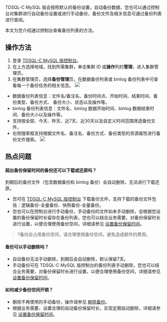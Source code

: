 TDSQL-C MySQL 版会按照默认的备份设置，自动备份数据，您也可以通过控制台对集群进行自动备份设置或进行手动备份，备份文件及相关信息可通过备份列表进行查阅。

本文为您介绍通过控制台查看备份列表的方法。

## 操作方法
1. 登录 [TDSQL-C MySQL 版控制台](https://console.cloud.tencent.com/cynosdb)。
2. 在上方选择地域，找到所需集群，单击集群 ID 或**操作**列的**管理**，进入集群管理页。
3. 在集群管理页，选择**备份管理**页，在数据备份列表或 binlog 备份列表中可查看每一个备份任务的相关信息。
![](https://qcloudimg.tencent-cloud.cn/raw/dcc530139dd9a5b6f577f70a00f00328.png)
  - 数据备份列表信息：文件名/备注名、备份时间点、开始时间、结束时间、备份类型、备份方式、	备份大小、状态以及操作等。
  - binlog 备份列表信息：文件名、binlog 数据开始时间、binlog 数据结束时间、备份大小以及操作等。
  - 支持按全部、今天、昨天、近7天、近30天以及自定义时间范围筛选备份文件。
  - 右侧搜索框支持根据文件名、备注名、备份方式、备份类型的资源属性进行备份文件搜索。
![](https://qcloudimg.tencent-cloud.cn/raw/292d22761a8983dcebe98a167f80798a.png)

## 热点问题
#### 超出备份保留时间的备份还可以下载或还原吗？
到期后的备份文件（包含数据备份和 binlog 备份）会自动删除，无法进行下载还原。
- 您可在 [TDSQL-C MySQL 版控制台](https://console.cloud.tencent.com/cynosdb) 下载备份文件，支持下载的备份文件包括：逻辑备份-全量备份、快照备份-全量备份。
- 您也可以在控制台进行手动备份，手动备份的文件如未手动删除，会根据您设置的备份保留时长留存在备份列表，您也可以结合业务需要，对备份保留时长进行设置，以便合理使用备份空间，详细请参见 [设置备份保留时间](https://cloud.tencent.com/document/product/1003/37932)。
>?备份会占用备份空间，请合理使用备份空间，避免造成额外的费用。

#### 备份可以手动删除吗？
- 自动备份无法手动删除，到期后会自动删除，默认保留7天。 
- 手动备份可在 TDSQL-C MySQL 版控制台的备份列表手动删除，您也可以结合业务需要，对备份保留时长进行设置，以便合理使用备份空间，详细请参见 [设置备份保留时间](https://cloud.tencent.com/document/product/1003/37932)。

#### 如何减少备份空间开销？
- 删除不再使用的手动备份，操作请参见 [删除备份](https://cloud.tencent.com/document/product/1003/74904)。
- 根据业务需要，设置合理的自动备份保留时长，实现定期自动删除，详细请参见 [设置备份保留时间](https://cloud.tencent.com/document/product/1003/37932)。
